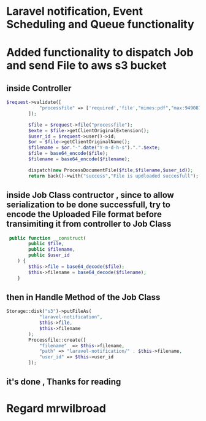 # Laravel notification, Event Scheduling and Queue functionality


# Added functionality to dispatch Job and send File to aws s3 bucket 


## inside Controller 
```php
$request->validate([
            "processfile" => ['required','file',"mimes:pdf","max:949087"]
        ]);

        $file = $request->file("processfile");
        $exte = $file->getClientOriginalExtension();
        $user_id = $request->user()->id;
        $or = $file->getClientOriginalName();
        $filename = $or."-".date("Y-m-d-h-s").".".$exte;
        $file = base64_encode($file);
        $filename = base64_encode($filename);

        dispatch(new ProcessDocumentFile($file,$filename,$user_id));
        return back()->with("success","File is updloaded succesfull");
```


## inside Job Class contructor , since to allow serialization to be done successfull, try to encode the Uploaded File format before transimiting it from controller to Job Class
```php
 public function __construct(
        public $file,
        public $filename,
        public $user_id
    ) {
        $this->file = base64_decode($file);
        $this->filename = base64_decode($filename);
    }
```

## then in Handle Method of the Job Class 
```php
Storage::disk("s3")->putFileAs(
            "laravel-notification",
            $this->file,
            $this->filename
        );
        Processfile::create([
            "filename"  => $this->filename,
            "path" => "laravel-notification/" . $this->filename,
            "user_id" => $this->user_id
        ]);
```


## it's done , Thanks for reading

# Regard mrwilbroad